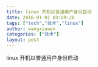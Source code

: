 ```yaml
---
title: linux 开机以普通用户身份启动
date: 2016-01-01 03:59:20
tags: ["tech","技术","linux"]
author: wangxiuwen
categories: ["技术"]
layout: post
---
```


linux 开机以普通用户身份启动
